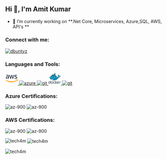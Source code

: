 ## Hi 👋, I'm Amit Kumar

<!--
**tech4m/tech4m** is a ✨ _special_ ✨ repository because its `README.md` (this file) appears on your GitHub profile.

Here are some ideas to get you started:

- 🔭 I’m currently working on ...
- 🌱 I’m currently learning ...
- 👯 I’m looking to collaborate on ...
- 🤔 I’m looking for help with ...
- 💬 Ask me about ...
- 📫 How to reach me: ...
- 😄 Pronouns: ...
- ⚡ Fun fact: ...
-->
- 🔭 I’m currently working on  **.Net Core, Microservices, Azure,SQL, AWS, API's **

<h3 align="left">Connect with me:</h3>
<p align="left"> 
<a href="https://www.linkedin.com/in/amit-kumar-19950218" target="blank"><img align="center" src="https://raw.githubusercontent.com/rahuldkjain/github-profile-readme-generator/master/src/images/icons/Social/linked-in-alt.svg" alt="dbuntyz" height="30" width="40" /></a> 
</p>
<h3 align="left">Languages and Tools:</h3>
<p align="left"> <a href="https://aws.amazon.com" target="_blank" rel="noreferrer"> <img src="https://raw.githubusercontent.com/devicons/devicon/master/icons/amazonwebservices/amazonwebservices-original-wordmark.svg" alt="aws" width="40" height="40"/> </a> 
<a href="https://azure.microsoft.com/en-in/" target="_blank" rel="noreferrer"> <img src="https://www.vectorlogo.zone/logos/microsoft_azure/microsoft_azure-icon.svg" alt="azure" width="40" height="40"/> </a> 
<a href="https://git-scm.com/" target="_blank" rel="noreferrer"> <img src="https://www.vectorlogo.zone/logos/git-scm/git-scm-icon.svg" alt="git" width="40" height="40"/> </a>
<a href="https://www.docker.com/" target="_blank" rel="noreferrer"> <img src="https://raw.githubusercontent.com/devicons/devicon/master/icons/docker/docker-original-wordmark.svg" alt="docker" width="40" height="40"/> </a> 
<a href="https://git-scm.com/" target="_blank" rel="noreferrer"> <img src="https://miro.medium.com/v2/resize:fit:4800/format:webp/1*O4EpCHRBgn-sevVV-iHnjw.jpeg" alt="git" width="40" height="40"/> </a> 
</p>
<h3 align="left">Azure Certifications:</h3>
<p align="left">
<img src="https://images.credly.com/size/680x680/images/be8fcaeb-c769-4858-b567-ffaaa73ce8cf/image.png" width="100" height="100" alt="az-900"> 
<img src="https://images.credly.com/size/340x340/images/4136ced8-75d5-4afb-8677-40b6236e2672/azure-ai-fundamentals-600x600.png" width="100" height="100" alt="az-900"> 
</p>
<h3 align="left">AWS Certifications:</h3>
<p align="left">
<img src="https://images.credly.com/size/680x680/images/00634f82-b07f-4bbd-a6bb-53de397fc3a6/image.png" width="100" height="100" alt="az-900">
<img src="https://images.credly.com/size/680x680/images/0e284c3f-5164-4b21-8660-0d84737941bc/image.png" width="100" height="100" alt="az-900">
</p>
<p><img align="left" src="https://github-readme-stats.vercel.app/api/top-langs?username=tech4m&show_icons=true&locale=en&layout=compact" alt="tech4m" /></p>

<p>&nbsp;<img align="center" src="https://github-readme-stats.vercel.app/api?username=tech4m&show_icons=true&locale=en" alt="tech4m" /></p>

<p><img align="center" src="https://github-readme-streak-stats.herokuapp.com/?user=tech4m&" alt="tech4m" /></p>
